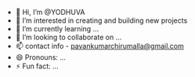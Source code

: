 - 👋 Hi, I’m @YODHUVA 
- 👀 I’m interested in  creating and building new projects
- 🌱 I’m currently learning ...
- 💞️ I’m looking to collaborate on ...
- 📫 contact info - pavankumarchirumalla@gmail.com
- 😄 Pronouns: ...
- ⚡ Fun fact: ...

<!---
YODHUVA/YODHUVA is a ✨ special ✨ repository because its `README.md` (this file) appears on your GitHub profile.
You can click the Preview link to take a look at your changes.
--->
